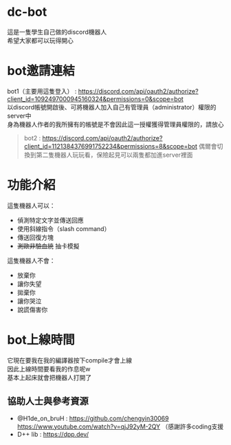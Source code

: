 # dc-bot
這是一隻學生自己做的discord機器人  
希望大家都可以玩得開心

# bot邀請連結
bot1（主要用這隻登入） : https://discord.com/api/oauth2/authorize?client_id=1092497000945160324&permissions=0&scope=bot   
以discord帳號開啟後、可將機器人加入自己有管理員（administrator）權限的server中  
身為機器人作者的我所擁有的帳號是不會因此這一授權獲得管理員權限的，請放心  
> bot2 : https://discord.com/api/oauth2/authorize?client_id=1121384376991752234&permissions=8&scope=bot
> 偶爾會切換到第二隻機器人玩玩看，保險起見可以兩隻都加進server裡面

# 功能介紹
這隻機器人可以：
* 偵測特定文字並傳送回應
* 使用斜線指令（slash command）
* 傳送回復方塊
* ~~測歐非驗血統~~ 抽卡模擬

這隻機器人不會：
* 放棄你
* 讓你失望
* 拋棄你
* 讓你哭泣
* 說謊傷害你

# bot上線時間
它現在要我在我的編譯器按下compile才會上線  
因此上線時間要看我的作息呢w  
基本上起床就會把機器人打開了

## 協助人士與參考資源
* @H1de_on_bruH : https://github.com/chengyin30069 https://www.youtube.com/watch?v=qjJ92yM-2QY （感謝許多coding支援
* D++ lib : https://dpp.dev/
